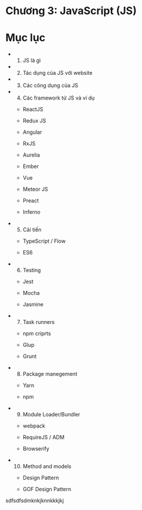 Chương 3: JavaScript (JS)
=========================================

# Mục lục
  
  - 1. JS là gì

  - 2. Tác dụng của JS với website

  - 3. Các công dụng của JS

  - 4. Các framework từ JS và ví dụ

    + ReactJS

    + Redux JS

    + Angular

    + RxJS

    + Aurelia

    + Ember

    + Vue

    + Meteor JS

    + Preact

    + Inferno

  - 5. Cải tiến
    
    + TypeScript / Flow

    + ES6

  - 6. Testing

    + Jest

    + Mocha

    + Jasmine

  - 7. Task runners

    + npm criprts

    + Glup

    + Grunt

  - 8. Package manegement

    + Yarn

    + npm
  
  - 9. Module Loader/Bundler
    
    + webpack

    + RequireJS / ADM

    + Browserify

  - 10. Method and models

    + Design Pattern

    + GOF Design Pattern


sdfsdfsdmknkjknnkkkjkj